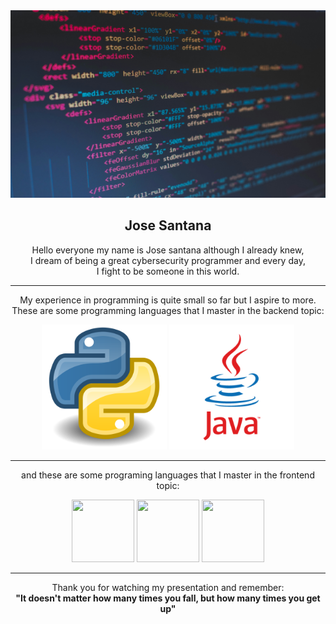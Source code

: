 <div align = "center">
  <img src = "imagen.jpg" width = 850 height = 300/>
  <h2>Jose Santana</h2>
  <p>Hello everyone my name is Jose santana although I already knew,<br>
      I dream of being a great cybersecurity programmer and every day,<br>
      I fight to be someone in this world.</p>
  <hr>
  <p>My experience in programming is quite small so far but I aspire to more.<br>
      These are some programming languages ​​that I master in the backend topic:</p>
  <img src = "fotopy.png" width = 200 height = 200/>
  <img src = "fotojava.png" width = 200 height = 200/>
  <hr>
  <p>and these are some programing languages that I master in the frontend topic:</p>
  <img src = "https://i.ibb.co/tL1v6Jt/html-5.png)" width = 100 height = 100/>
  <img src = "https://i.ibb.co/j86Drxg/css-3.png" width = 100 height = 100/>
  <img src = "https://i.ibb.co/pKKrwn3/javascript-js-icon-2048x2048-nyxvtvk0.png" width = 100 height = 100/>
</div><hr>
<div align = "center">
  <p>
Thank you for watching  my presentation and remember:<br> 
    <b>"It doesn't matter how many times you fall, but how many times you get up"<b></p>
</div>
